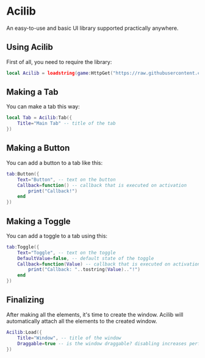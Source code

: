 # Acilib
An easy-to-use and basic UI library supported practically anywhere.
## Using Acilib
First of all, you need to require the library:
```lua
local Acilib = loadstring(game:HttpGet("https://raw.githubusercontent.com/SomVanTeam/Acilib/refs/heads/main/main.lua"))()
```
## Making a Tab
You can make a tab this way:
```lua
local Tab = Acilib:Tab({
    Title="Main Tab" -- title of the tab
})
```
## Making a Button
You can add a button to a tab like this:
```lua
tab:Button({
	Text="Button", -- text on the button
	Callback=function() -- callback that is executed on activation
		print("Callback!")
	end
})
```
## Making a Toggle
You can add a toggle to a tab using this:
```lua
tab:Toggle({
	Text="Toggle", -- text on the toggle
	DefaultValue=false, -- default state of the toggle
	Callback=function(Value) -- callback that is executed on activation
		print("Callback: "..tostring(Value).."!")
	end
})
```
## Finalizing
After making all the elements, it's time to create the window. Acilib will automatically attach all the elements to the created window.
```lua
Acilib:Load({
	Title="Window", -- title of the window
	Draggable=true -- is the window draggable? disabling increases performance slightly
})
```

